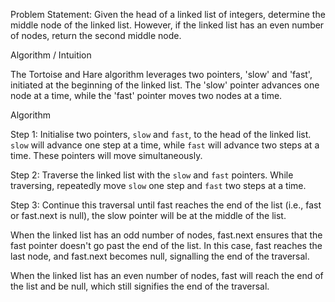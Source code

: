 
Problem Statement: Given the head of a linked list of integers, determine the middle node of the linked list. However, if the linked list has an even number of nodes, return the second middle node.

Algorithm / Intuition

The Tortoise and Hare algorithm leverages two pointers, 'slow' and 'fast', initiated at the beginning of the linked list. The 'slow' pointer advances one node at a time, while the 'fast' pointer moves two nodes at a time.

Algorithm

Step 1: Initialise two pointers, `slow` and `fast`, to the head of the linked list. `slow` will advance one step at a time, while `fast` will advance two steps at a time. These pointers will move simultaneously.

Step 2: Traverse the linked list with the `slow` and `fast` pointers. While traversing, repeatedly move `slow` one step and `fast` two steps at a time.

Step 3: Continue this traversal until fast reaches the end of the list (i.e., fast or fast.next is null), the slow pointer will be at the middle of the list.

When the linked list has an odd number of nodes, fast.next ensures that the fast pointer doesn't go past the end of the list. In this case, fast reaches the last node, and fast.next becomes null, signalling the end of the traversal.

When the linked list has an even number of nodes, fast will reach the end of the list and be null, which still signifies the end of the traversal.


